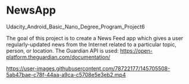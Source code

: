 # NewsApp
Udacity_Android_Basic_Nano_Degree_Program_Project6

The goal of this project is to create a News Feed app which gives a user regularly-updated news from the Internet related to a particular topic, person, or location.
The Guardian API is used:
https://open-platform.theguardian.com/documentation/

https://user-images.githubusercontent.com/78722177/145705508-5ab47bae-c78f-44aa-a9ca-c5708e5e3eb2.mp4
